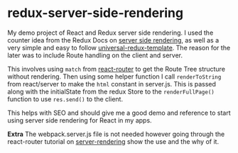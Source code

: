 # redux-server-side-rendering


My demo project of React and Redux server side rendering. I used the counter idea from the Redux Docs on [server side rendering](http://redux.js.org/docs/recipes/ServerRendering.html), as well as a very simple and easy to follow [universal-redux-template](https://github.com/mz026/universal-redux-template). The reason for the later was to include Route handling on the client and server. 

This involves using `match` from [react-router](https://github.com/reactjs/react-router) to get the Route Tree structure without rendering. Then using some helper function I call `renderToString` from react/server to make the `html` constant in server.js. This is passed along with the initialState from the redux Store to the `renderFullPage()` function to use `res.send()` to the client. 

This helps with SEO and should give me a good demo and reference to start using server side rendering for React in my apps.

**Extra**
The webpack.server.js file is not needed however going through the react-router tutorial on [server-rendering](https://github.com/reactjs/react-router-tutorial/tree/master/lessons/13-server-rendering) show the use and the why of it.